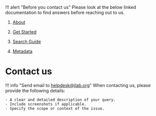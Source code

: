 !!! alert "Before you contact us"
    Please look at the below linked documentation to find answers before reaching out to us.

1. [About](../about/index.md)

2. [Get Started](../user-docs/get-started/get-started.md)

3. [Search Guide](../user-docs/search-guide/search-guide.md) 

4. [Metadata](../user-docs/metadata/index.md)


# Contact us

!!! info "Send email to [helpdesk@jlab.org](mailto:helpdesk@jlab.org)"
    When contacting us, please provide the following details:
    
    - A clear and detailed description of your query.
    - Include screenshots if applicable.
    - Specify the scope or context of the issue.